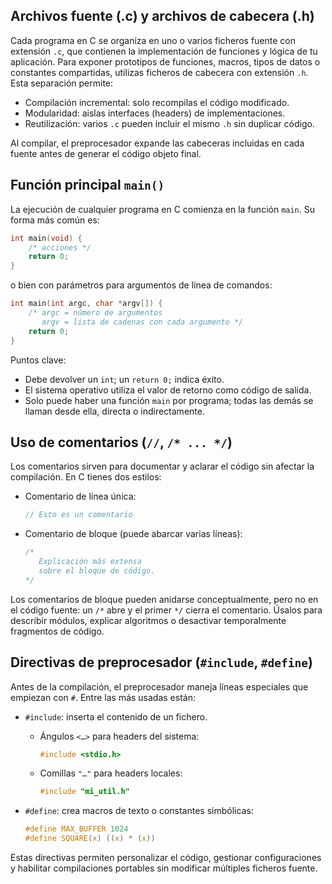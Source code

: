 ## Archivos fuente (.c) y archivos de cabecera (.h)

Cada programa en C se organiza en uno o varios ficheros fuente con extensión `.c`, que contienen la implementación de funciones y lógica de tu aplicación. Para exponer prototipos de funciones, macros, tipos de datos o constantes compartidas, utilizas ficheros de cabecera con extensión `.h`. Esta separación permite:

- Compilación incremental: solo recompilas el código modificado.
- Modularidad: aislas interfaces (headers) de implementaciones.
- Reutilización: varios `.c` pueden incluir el mismo `.h` sin duplicar código.

Al compilar, el preprocesador expande las cabeceras incluidas en cada fuente antes de generar el código objeto final.

## Función principal `main()`

La ejecución de cualquier programa en C comienza en la función `main`. Su forma más común es:

```c
int main(void) {
    /* acciones */
    return 0;
}
```

o bien con parámetros para argumentos de línea de comandos:

```c
int main(int argc, char *argv[]) {
    /* argc = número de argumentos
       argv = lista de cadenas con cada argumento */
    return 0;
}
```

Puntos clave:

- Debe devolver un `int`; un `return 0;` indica éxito.
- El sistema operativo utiliza el valor de retorno como código de salida.
- Solo puede haber una función `main` por programa; todas las demás se llaman desde ella, directa o indirectamente.

## Uso de comentarios (`//`, `/* ... */`)

Los comentarios sirven para documentar y aclarar el código sin afectar la compilación. En C tienes dos estilos:

- Comentario de línea única:
    
    ```c
    // Esto es un comentario
    ```
    
- Comentario de bloque (puede abarcar varias líneas):
    
    ```c
    /* 
       Explicación más extensa
       sobre el bloque de código.
    */
    ```
    

Los comentarios de bloque pueden anidarse conceptualmente, pero no en el código fuente: un `/*` abre y el primer `*/` cierra el comentario. Úsalos para describir módulos, explicar algoritmos o desactivar temporalmente fragmentos de código.

## Directivas de preprocesador (`#include`, `#define`)

Antes de la compilación, el preprocesador maneja líneas especiales que empiezan con `#`. Entre las más usadas están:

- `#include`: inserta el contenido de un fichero.
    
    - Ángulos `<…>` para headers del sistema:
        
        ```c
        #include <stdio.h>
        ```
        
    - Comillas `"…"` para headers locales:
        
        ```c
        #include "mi_util.h"
        ```
        
- `#define`: crea macros de texto o constantes simbólicas:
    
    ```c
    #define MAX_BUFFER 1024
    #define SQUARE(x) ((x) * (x))
    ```
    

Estas directivas permiten personalizar el código, gestionar configuraciones y habilitar compilaciones portables sin modificar múltiples ficheros fuente.